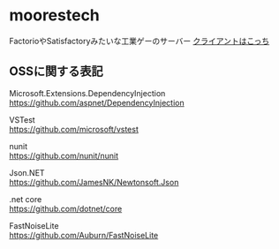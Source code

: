 # moorestech
FactorioやSatisfactoryみたいな工業ゲーのサーバー
[クライアントはこっち](https://github.com/sakastudio/moorestech_client)

## OSSに関する表記
Microsoft.Extensions.DependencyInjection  
https://github.com/aspnet/DependencyInjection

VSTest  
https://github.com/microsoft/vstest

nunit  
https://github.com/nunit/nunit  

Json.NET  
https://github.com/JamesNK/Newtonsoft.Json

.net core  
https://github.com/dotnet/core  

FastNoiseLite  
https://github.com/Auburn/FastNoiseLite  
